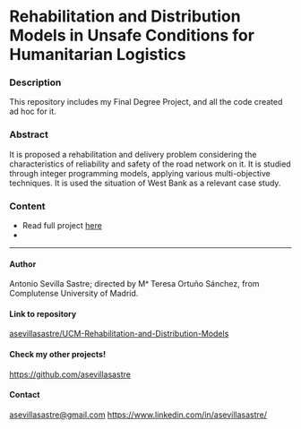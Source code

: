 # Rehabilitation and Distribution Models in Unsafe Conditions for Humanitarian Logistics

### Description
This repository includes my Final Degree Project, and all the code created ad hoc for it.

### Abstract
It is proposed a rehabilitation and delivery problem considering the characteristics of reliability and safety of the road network on it.
It is studied through integer programming models, applying various multi-objective techniques.
It is used the situation of West Bank as a relevant case study.

### Content
- Read full project [here](https://github.com/asevillasastre/UCM-Rehabilitation-and-Distribution-Models/blob/main/TFG-Antonio-Sevila-Sastre.pdf)
- 

-------------------------------------------------------------------------------

#### Author
Antonio Sevilla Sastre; directed by Mᵃ Teresa Ortuño Sánchez, from Complutense University of Madrid.

#### Link to repository
[asevillasastre/UCM-Rehabilitation-and-Distribution-Models](https://github.com/asevillasastre/UCM-Rehabilitation-and-Distribution-Models)

#### Check my other projects!
https://github.com/asevillasastre

#### Contact
asevillasastre@gmail.com
https://www.linkedin.com/in/asevillasastre/
